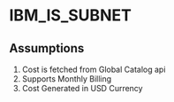 # IBM_IS_SUBNET

## Assumptions

1. Cost is fetched from Global Catalog api
2. Supports Monthly Billing
3. Cost Generated in USD Currency